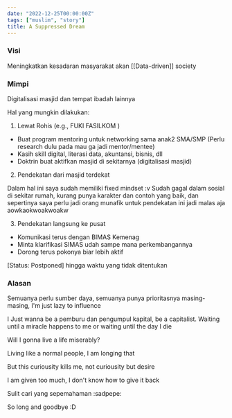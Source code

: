 ```yaml
---
date: "2022-12-25T00:00:00Z"
tags: ["muslim", "story"]
title: A Suppressed Dream
---
```


### Visi

Meningkatkan kesadaran masyarakat akan [[Data-driven]] society 

### Mimpi

Digitalisasi masjid dan tempat ibadah lainnya

Hal yang mungkin dilakukan:

1. Lewat Rohis (e.g., FUKI FASILKOM )

- Buat program mentoring untuk networking sama anak2 SMA/SMP (Perlu research dulu pada mau ga jadi mentor/mentee)
- Kasih skill digital, literasi data, akuntansi, bisnis, dll
- Doktrin buat aktifkan masjid di sekitarnya (digitalisasi masjid)

2. Pendekatan dari masjid terdekat

Dalam hal ini saya sudah memiliki fixed mindset :v Sudah gagal dalam sosial di sekitar rumah, kurang punya karakter dan contoh yang baik, dan sepertinya saya perlu jadi orang munafik untuk pendekatan ini jadi malas aja aowkaokwoakwoakw

3. Pendekatan langsung ke pusat

- Komunikasi terus dengan BIMAS Kemenag
- Minta klarifikasi SIMAS udah sampe mana perkembangannya
- Dorong terus pokonya biar lebih aktif


[Status: Postponed] hingga waktu yang tidak ditentukan

### Alasan

Semuanya perlu sumber daya, semuanya punya prioritasnya masing-masing, I'm just lazy to influence

I Just wanna be a pemburu dan pengumpul kapital, be a capitalist. Waiting until a miracle happens to me or waiting until the day I die

Will I gonna live a life miserably? 

Living like a normal people, I am longing that

But this curiousity kills me, not curiousity but desire

I am given too much, I don't know how to give it back

Sulit cari yang sepemahaman :sadpepe:

So long and goodbye :D